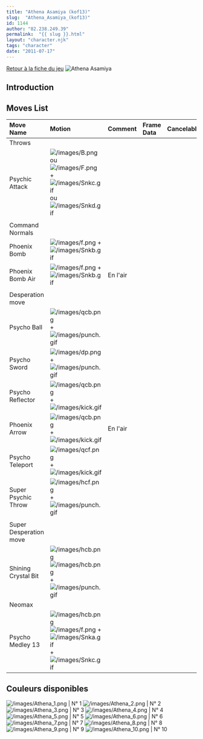 ```yaml
---
title: "Athena Asamiya (kof13)"
slug:  "Athena_Asamiya_(kof13)"
id: 1144
author: "82.238.249.39"
permalink:  "{{ slug }}.html"
layout: "character.njk"
tags: "character"
date: "2011-07-17"
---
```


[Retour à la fiche du
jeu](http://basgrospoing.fr/wiki/index.php?title=The_King_of_Fighters_XIII)
![Athena Asamiya](/images/Athenakof13.gif "Athena Asamiya")

## Introduction

## Moves List

| Move Name              | Motion                                                                                                                                                          | Comment  | Frame Data | Cancelable | Damage LOW/HIGH/EX |
|:-----------------------|:----------------------------------------------------------------------------------------------------------------------------------------------------------------|:---------|:-----------|:-----------|:-------------------|
| Throws                 |                                                                                                                                                                 |          |            |            |                    |
| Psychic Attack         | ![](/images/B.png "/images/B.png") ou ![](/images/F.png "/images/F.png") + ![](/images/Snkc.gif "/images/Snkc.gif") ou ![](/images/Snkd.gif "/images/Snkd.gif") |          |            |            | 100                |
|                        |                                                                                                                                                                 |          |            |            |                    |
| Command Normals        |                                                                                                                                                                 |          |            |            |                    |
| Phoenix Bomb           | ![](/images/f.png "/images/f.png") + ![](/images/Snkb.gif "/images/Snkb.gif")                                                                                   |          |            |            |                    |
| Phoenix Bomb Air       | ![](/images/f.png "/images/f.png") + ![](/images/Snkb.gif "/images/Snkb.gif")                                                                                   | En l'air |            |            |                    |
|                        |                                                                                                                                                                 |          |            |            |                    |
| Desperation move       |                                                                                                                                                                 |          |            |            |                    |
| Psycho Ball            | ![](/images/qcb.png "/images/qcb.png") + ![](/images/punch.gif "/images/punch.gif")                                                                             |          |            |            |                    |
| Psycho Sword           | ![](/images/dp.png "/images/dp.png") + ![](/images/punch.gif "/images/punch.gif")                                                                               |          |            |            |                    |
| Psycho Reflector       | ![](/images/qcb.png "/images/qcb.png") + ![](/images/kick.gif "/images/kick.gif")                                                                               |          |            |            |                    |
| Phoenix Arrow          | ![](/images/qcb.png "/images/qcb.png") + ![](/images/kick.gif "/images/kick.gif")                                                                               | En l'air |            |            |                    |
| Psycho Teleport        | ![](/images/qcf.png "/images/qcf.png")+![](/images/kick.gif "/images/kick.gif")                                                                                 |          |            |            |                    |
| Super Psychic Throw    | ![](/images/hcf.png "/images/hcf.png")+![](/images/punch.gif "/images/punch.gif")                                                                               |          |            |            |                    |
|                        |                                                                                                                                                                 |          |            |            |                    |
| Super Desperation move |                                                                                                                                                                 |          |            |            |                    |
| Shining Crystal Bit    | ![](/images/hcb.png "/images/hcb.png")![](/images/hcb.png "/images/hcb.png")+![](/images/punch.gif "/images/punch.gif")                                         |          |            |            |                    |
| Neomax                 |                                                                                                                                                                 |          |            |            |                    |
| Psycho Medley 13       | ![](/images/hcb.png "/images/hcb.png")![](/images/f.png "/images/f.png") + ![](/images/Snka.gif "/images/Snka.gif")+![](/images/Snkc.gif "/images/Snkc.gif")    |          |            |            |                    |

## Couleurs disponibles

![](/images/Athena_1.png "/images/Athena_1.png") \| N° 1
![](/images/Athena_2.png "/images/Athena_2.png") \| N° 2
![](/images/Athena_3.png "/images/Athena_3.png") \| N° 3
![](/images/Athena_4.png "/images/Athena_4.png") \| N° 4
![](/images/Athena_5.png "/images/Athena_5.png") \| N° 5
![](/images/Athena_6.png "/images/Athena_6.png") \| N° 6
![](/images/Athena_7.png "/images/Athena_7.png") \| N° 7
![](/images/Athena_8.png "/images/Athena_8.png") \| N° 8
![](/images/Athena_9.png "/images/Athena_9.png") \| N° 9
![](/images/Athena_10.png "/images/Athena_10.png") \| N° 10
